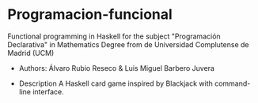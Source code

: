 # Programacion-funcional
Functional programming in Haskell for the subject "Programación Declarativa" in Mathematics Degree from de Universidad Complutense de Madrid (UCM)

- Authors: 
Álvaro Rubio Reseco & Luis Miguel Barbero Juvera

- Description 
A Haskell card game inspired by Blackjack with command-line interface.
